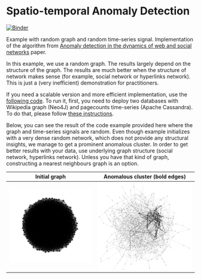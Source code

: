 # Spatio-temporal Anomaly Detection

[![Binder](https://mybinder.org/badge_logo.svg)](https://mybinder.org/v2/gh/mizvol/anomaly-detection/master)

Example with random graph and random time-series signal. Implementation of the algorithm from [Anomaly detection in the dynamics of web and social networks](https://arxiv.org/abs/1901.09688) paper.

In this example, we use a random graph. The results largely depend on the structure of the graph. The results are much better when the structure of network makes sense (for example, social network or hyperlinks network). This is just a (very inefficient) demonstration for practitioners.

If you need a scalable version and more efficient implementation, use the [following code](https://github.com/epfl-lts2/sparkwiki/blob/master/src/main/scala/ch/epfl/lts2/wikipedia/PeakFinder.scala). To run it, first, you need to deploy two databases with Wikipedia graph (Neo4J) and pagecounts time-series (Apache Cassandra). To do that, please follow [these instructions](https://github.com/epfl-lts2/sparkwiki/tree/master/helpers).

Below, you can see the result of the code example provided here where the graph and time-series signals are random. Even though example initializes with a very dense random network, which does not provide any structural insights, we manage to get a prominent anomalous cluster. In order to get better results with your data, use underlying graph structure (social network, hyperlinks network). Unless you have that kind of graph, constructing a nearest neighbours graph is an option.




Initial graph            |  Anomalous cluster (bold edges)
:-------------------------:|:-------------------------:
![init](https://raw.githubusercontent.com/mizvol/anomaly-detection/master/img/initial.png)  |  ![learned](https://raw.githubusercontent.com/mizvol/anomaly-detection/master/img/learned.png)
